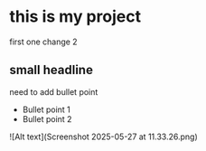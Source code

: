 # this is my project
first one change 2
## small headline
need to add bullet point
- Bullet point 1
- Bullet point 2

![Alt text](Screenshot 2025-05-27 at 11.33.26.png)

